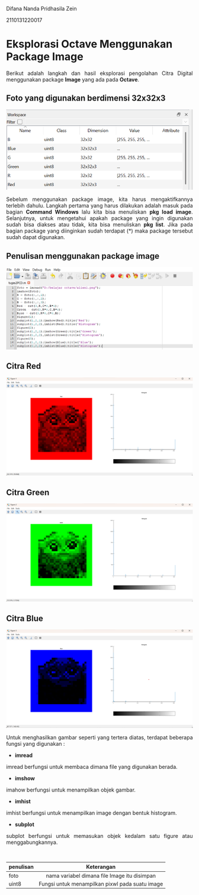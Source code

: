 Difana Nanda Pridhasila Zein

2110131220017

# **Eksplorasi Octave Menggunakan Package Image**

<p align="justify">Berikut adalah langkah dan hasil eksplorasi pengolahan Citra Digital menggunakan package <b>Image</b> yang ada pada <b>Octave</b>.

## **Foto yang digunakan berdimensi 32x32x3**

<p align="center"><img src="img/rgb.png"></p>

<p align="justify">Sebelum menggunakan package image, kita harus mengaktifkannya terlebih dahulu. Langkah pertama yang harus dilakukan adalah masuk pada bagian <b>Command Windows</b> lalu  kita bisa menuliskan <b>pkg load image</b>. Selanjutnya, untuk mengetahui apakah package yang ingin digunakan sudah bisa diakses atau tidak, kita bisa menuliskan <b>pkg list</b>. Jika pada bagian package yang diinginkan sudah terdapat (*) maka package tersebut sudah dapat digunakan.

## **Penulisan menggunakan package image**
<p align="center"><img src="img/editor.png"></p>

## **Citra Red**
<p align="center"><img src="img/red.png"></p>

## **Citra Green**
<p align="center"><img src="img/green.png"></p>

## **Citra Blue**
<p align="center"><img src="img/blue.png"></p>

<p align="justify">Untuk menghasilkan gambar seperti yang tertera diatas, terdapat beberapa fungsi yang digunakan : </p>

- **imread** 
<p align="justify">imread berfungsi untuk membaca dimana file yang digunakan berada. 

- **imshow**
<p align="justify">imahow berfungsi untuk menampilkan objek gambar.</p>

- **imhist**
<p align="justify">imhist berfungsi untuk menampilkan image dengan bentuk histogram.</p>

- **subplot**
<p align="justify">subplot berfungsi untuk memasukan objek kedalam satu figure atau menggabungkannya.</p>

<br>

|  penulisan | Keterangan
| ----- | :--: |
foto | nama variabel dimana file Image itu disimpan
uint8 | Fungsi untuk menampilkan pixwl pada suatu image

